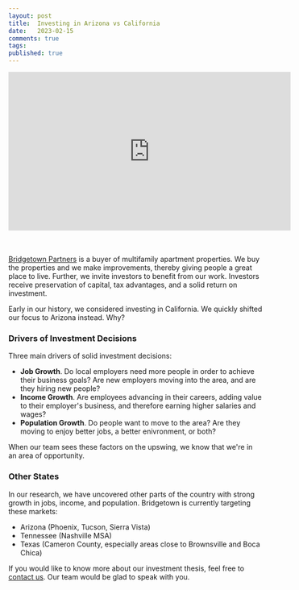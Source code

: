 ```yaml
---
layout: post
title:  Investing in Arizona vs California
date:   2023-02-15
comments: true
tags: 
published: true
---
```

 
<iframe width="560" height="315" src="https://www.youtube.com/embed/Vm1dDDAD0lM" title="YouTube video player" frameborder="0" allow="accelerometer; autoplay; clipboard-write; encrypted-media; gyroscope; picture-in-picture; web-share" allowfullscreen></iframe>

<br/>&nbsp;<br/>
[Bridgetown Partners](https://bridgetownpartners.com/) is a buyer of multifamily apartment properties. We buy the properties and we make improvements, thereby giving people a great place to live. Further, we invite investors to benefit from our work. Investors receive preservation of capital, tax advantages, and a solid return on investment.

Early in our history, we considered investing in California. We quickly shifted our focus to Arizona instead. Why?

<!--more-->

### Drivers of Investment Decisions

Three main drivers of solid investment decisions:

* **Job Growth**. Do local employers need more people in order to achieve their business goals? Are new employers moving into the area, and are they hiring new people?
* **Income Growth**. Are employees advancing in their careers, adding value to their employer's business, and therefore earning higher salaries and wages?
* **Population Growth**. Do people want to move to the area? Are they moving to enjoy better jobs, a better enivronment, or both?

When our team sees these factors on the upswing, we know that we're in an area of opportunity.

### Other States

In our research, we have uncovered other parts of the country with strong growth in jobs, income, and population. Bridgetown is currently targeting these markets:

* Arizona (Phoenix, Tucson, Sierra Vista)
* Tennessee (Nashville MSA)
* Texas (Cameron County, especially areas close to Brownsville and Boca Chica)

If you would like to know more about our investment thesis, feel free to [contact us](/contact). Our team would be glad to speak with you.